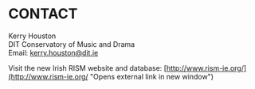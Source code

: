 # CONTACT

Kerry Houston   
DIT Conservatory of Music and Drama  
Email: [kerry.houston@dit.ie](mailto:kerry.houston@dit.ie "Opens window for sending email")

Visit the new Irish RISM website and database: [http://www.rism-ie.org/](http://www.rism-ie.org/ "Opens external link in new window")